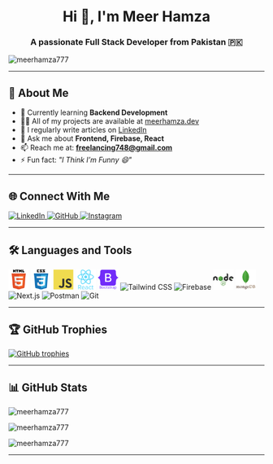 <h1 align="center">Hi 👋, I'm Meer Hamza</h1>
<h3 align="center">A passionate Full Stack Developer from Pakistan 🇵🇰</h3>

<p align="left">
  <img src="https://komarev.com/ghpvc/?username=meerhamza777&label=Profile%20views&color=0e75b6&style=flat" alt="meerhamza777" />
</p>

---

## 🚀 About Me

- 🌱 Currently learning **Backend Development**
- 👨‍💻 All of my projects are available at [meerhamza.dev](https://meerhamza.dev) <!-- Update if you have a portfolio -->
- 📝 I regularly write articles on [LinkedIn](https://linkedin.com/in/meerhamza77)
- 💬 Ask me about **Frontend, Firebase, React**
- 📫 Reach me at: **freelancing748@gmail.com**
- ⚡ Fun fact: _"I Think I’m Funny 😄"_

---

## 🌐 Connect With Me

<p align="left">
  <a href="https://linkedin.com/in/meerhamza77" target="_blank">
    <img src="https://img.shields.io/badge/LinkedIn-blue?style=for-the-badge&logo=linkedin&logoColor=white" alt="LinkedIn" />
  </a>
  <a href="https://github.com/meerhamza777" target="_blank">
    <img src="https://img.shields.io/badge/GitHub-black?style=for-the-badge&logo=github&logoColor=white" alt="GitHub" />
  </a>
  <a href="https://instagram.com/meerhamza_" target="_blank">
    <img src="https://img.shields.io/badge/Instagram-E4405F?style=for-the-badge&logo=instagram&logoColor=white" alt="Instagram" />
  </a>
</p>

---

## 🛠️ Languages and Tools

<p align="left">
  <img src="https://raw.githubusercontent.com/devicons/devicon/master/icons/html5/html5-original-wordmark.svg" width="40" height="40" alt="HTML5"/>
  <img src="https://raw.githubusercontent.com/devicons/devicon/master/icons/css3/css3-original-wordmark.svg" width="40" height="40" alt="CSS3"/>
  <img src="https://raw.githubusercontent.com/devicons/devicon/master/icons/javascript/javascript-original.svg" width="40" height="40" alt="JavaScript"/>
  <img src="https://raw.githubusercontent.com/devicons/devicon/master/icons/react/react-original-wordmark.svg" width="40" height="40" alt="React"/>
  <img src="https://raw.githubusercontent.com/devicons/devicon/master/icons/bootstrap/bootstrap-plain-wordmark.svg" width="40" height="40" alt="Bootstrap"/>
  <img src="https://www.vectorlogo.zone/logos/tailwindcss/tailwindcss-icon.svg" width="40" height="40" alt="Tailwind CSS"/>
  <img src="https://www.vectorlogo.zone/logos/firebase/firebase-icon.svg" width="40" height="40" alt="Firebase"/>
  <img src="https://raw.githubusercontent.com/devicons/devicon/master/icons/nodejs/nodejs-original-wordmark.svg" width="40" height="40" alt="Node.js"/>
  <img src="https://raw.githubusercontent.com/devicons/devicon/master/icons/mongodb/mongodb-original-wordmark.svg" width="40" height="40" alt="MongoDB"/>
  <img src="https://cdn.worldvectorlogo.com/logos/nextjs-2.svg" width="40" height="40" alt="Next.js"/>
  <img src="https://www.vectorlogo.zone/logos/getpostman/getpostman-icon.svg" width="40" height="40" alt="Postman"/>
  <img src="https://www.vectorlogo.zone/logos/git-scm/git-scm-icon.svg" width="40" height="40" alt="Git"/>
</p>

---

## 🏆 GitHub Trophies

[![GitHub trophies](https://github-profile-trophy.vercel.app/?username=meerhamza777&theme=algolia)](https://github.com/ryo-ma/github-profile-trophy)

---

## 📊 GitHub Stats

<p align="left">
  <img src="https://github-readme-stats.vercel.app/api?username=meerhamza777&show_icons=true&locale=en" alt="meerhamza777" />
</p>

<p align="left">
  <img src="https://github-readme-stats.vercel.app/api/top-langs?username=meerhamza777&show_icons=true&locale=en&layout=compact" alt="meerhamza777" />
</p>

<p align="left">
  <img src="https://github-readme-streak-stats.herokuapp.com/?user=meerhamza777" alt="meerhamza777" />
</p>

---

